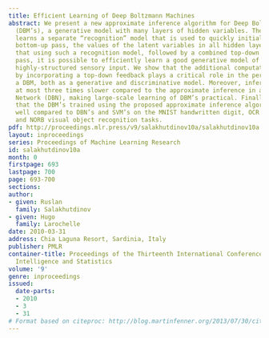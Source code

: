 ```yaml
---
title: Efficient Learning of Deep Boltzmann Machines
abstract: We present a new approximate inference algorithm for Deep Boltzmann Machines
  (DBM’s), a generative model with many layers of hidden variables. The algorithm
  learns a separate “recognition” model that is used to quickly initialize, in a single
  bottom-up pass, the values of the latent variables in all hidden layers. We show
  that using such a recognition model, followed by a combined top-down and bottom-up
  pass, it is possible to efficiently learn a good generative model of high-dimensional
  highly-structured sensory input. We show that the additional computations required
  by incorporating a top-down feedback plays a critical role in the performance of
  a DBM, both as a generative and discriminative model. Moreover, inference is only
  at most three times slower compared to the approximate inference in a Deep Belief
  Network (DBN), making large-scale learning of DBM’s practical. Finally, we demonstrate
  that the DBM’s trained using the proposed approximate inference algorithm perform
  well compared to DBN’s and SVM’s on the MNIST handwritten digit, OCR English letters,
  and NORB visual object recognition tasks.
pdf: http://proceedings.mlr.press/v9/salakhutdinov10a/salakhutdinov10a.pdf
layout: inproceedings
series: Proceedings of Machine Learning Research
id: salakhutdinov10a
month: 0
firstpage: 693
lastpage: 700
page: 693-700
sections: 
author:
- given: Ruslan
  family: Salakhutdinov
- given: Hugo
  family: Larochelle
date: 2010-03-31
address: Chia Laguna Resort, Sardinia, Italy
publisher: PMLR
container-title: Proceedings of the Thirteenth International Conference on Artificial
  Intelligence and Statistics
volume: '9'
genre: inproceedings
issued:
  date-parts:
  - 2010
  - 3
  - 31
# Format based on citeproc: http://blog.martinfenner.org/2013/07/30/citeproc-yaml-for-bibliographies/
---
```

